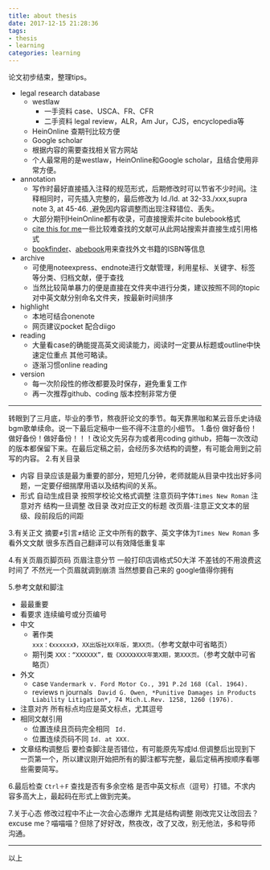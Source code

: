 ```yaml
---
title: about thesis
date: 2017-12-15 21:28:36  
tags: 
- thesis
- learning
categories: learning
---
```

论文初步结束，整理tips。

* legal research database
  * westlaw 
     * 一手资料 case、USCA、FR、CFR
     * 二手资料 legal review，ALR，Am Jur，CJS，encyclopedia等
  * HeinOnline 查期刊比较方便
  * Google scholar
  * 根据内容的需要查找相关官方网站
  * 个人最常用的是westlaw，HeinOnline和Google scholar，且结合使用非常方便。
* annotation
  * 写作时最好直接插入注释的规范形式，后期修改时可以节省不少时间。注释相同时，可先插入完整的，最后修改为 Id./Id. at 32-33./xxx,supra note 3, at 45-46. ,避免因内容调整而出现注释错位、丢失。
  * 大部分期刊HeinOnline都有收录，可直接搜索并cite bulebook格式
  * [cite this for me](http://www.citethisforme.com/zh)一些比较难查找的文献可从此网站搜索并直接生成引用格式
  * [bookfinder](https://www.bookfinder.com/?ref=bf_s3_hd_1)、[abebook](https://www.abebooks.com/)用来查找外文书籍的ISBN等信息
* archive
  * 可使用noteexpress、endnote进行文献管理，利用星标、关键字、标签等分类、归档文献，便于查找
  * 当然比较简单暴力的便是直接在文件夹中进行分类，建议按照不同的topic对中英文献分别命名文件夹，按最新时间排序
* highlight
  * 本地可结合onenote
  * 网页建议pocket 配合diigo
* reading
  * 大量看case的确能提高英文阅读能力，阅读时一定要从标题或outline中快速定位重点 其他可略读。
  * 逐渐习惯online reading
* version
  * 每一次阶段性的修改都要及时保存，避免重复工作
  * 再一次推荐github、coding 版本控制非常方便

***********
转眼到了三月底，毕业的季节，熬夜肝论文的季节。每天靠黑咖和某云音乐史诗级bgm歌单续命。说一下最后定稿中一些不得不注意的小细节。
1.备份
做好备份！做好备份！做好备份！！！改论文先另存为或者用coding github，把每一次改动的版本都保留下来。在最后定稿之前，会经历多次结构的调整，有可能会用到之前写的内容。
2.有关目录
* 内容
目录应该是最为重要的部分，短短几分钟，老师就能从目录中找出好多问题，一定要仔细揣摩用语以及结构间的关系。
* 形式
 自动生成目录 按照学校论文格式调整 注意页码字体`Times New Roman` 注意对齐
 结构一旦调整 改目录 改对应正文的标题 改页眉-注意正文文本的层级、段前段后的间距

3.有关正文
摘要≠引言≠结论
正文中所有的数字、英文字体为`Times New Roman`
多看外文文献 很多东西自己翻译可以有效降低重复率

4.有关页眉页脚页码
页眉注意分节
一般打印店调格式50大洋 不差钱的不用浪费这时间了  不然光一个页眉就调到崩溃
当然想要自己来的 google值得你拥有

5.参考文献和脚注
* 最最重要
* 看要求 连续编号或分页编号
* 中文 
   * 著作类  
`xxx：《xxxxxx》，XX出版社XX年版，第XX页。`（参考文献中可省略页）
   * 期刊类
`XXX：“XXXXXX”，载《XXXX》XXX年第X期，第XXX页。`（参考文献中可省略页）
* 外文
   * case
`Vandermark v. Ford Motor Co., 391 P.2d 168 (Cal. 1964).`  
   * reviews n journals
   ` David G. Owen, *Punitive Damages in Products Liability Litigation*, 74 Mich.L.Rev. 1258, 1260 (1976).`
* 注意对齐 所有标点均应是英文标点，尤其逗号
* 相同文献引用
  * 位置连续且页码完全相同
   ` Id.`
  * 位置连续页码不同
    `Id. at XXX.`
* 文章结构调整后 要检查脚注是否错位，有可能原先写成Id.但调整后出现到下一页第一个，所以建议刚开始把所有的脚注都写完整，最后定稿再按顺序看哪些需要简写。

6.最后检查
`Ctrl＋F` 查找是否有多余空格 是否中英文标点（逗号）打错。不求内容多高大上，最起码在形式上做到完美。

7.关于心态
修改过程中不止一次会心态爆炸 尤其是结构调整  刚改完又让改回去？excuse me？喵喵喵？但除了好好改，熬夜改，改了又改，别无他法，多和导师沟通。

********
以上
  
